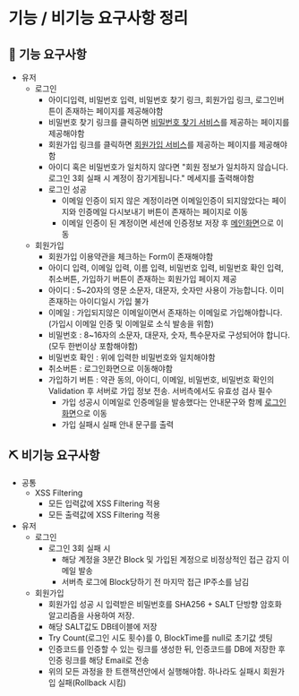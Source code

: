 # 기능 / 비기능 요구사항 정리

## 🔨 기능 요구사항   

- 유저
  - <span id='login'>로그인</span>
    - 아이디입력, 비밀번호 입력, 비밀번호 찾기 링크, 회원가입 링크, 로그인버튼이 존재하는 페이지를 제공해야함
    - 비밀번호 찾기 링크를 클릭하면 <a href='#findPass'>비밀번호 찾기 서비스</a>를 제공하는 페이지를 제공해야함
    - 회원가입 링크를 클릭하면 <a href='#join'>회원가입 서비스</a>를 제공하는 페이지를 제공해야함
    - 아이디 혹은 비밀번호가 일치하지 않다면 "회원 정보가 일치하지 않습니다. 로그인 3회 실패 시 계정이 잠기게됩니다." 메세지를 출력해야함
    - 로그인 성공
      - 이메일 인증이 되지 않은 계정이라면 이메일인증이 되지않았다는 페이지와 인증메일 다시보내기 버튼이 존재하는 페이지로 이동
      - 이메일 인증이 된 계정이면 세션에 인증정보 저장 후 <a href='#main'>메인화면</a>으로 이동
  - <span id='join'>회원가입</span>
    - 회원가입 이용약관을 체크하는 Form이 존재해야함
    - 아이디 입력, 이메일 입력, 이름 입력, 비밀번호 입력, 비밀번호 확인 입력, 취소버튼, 가입하기 버튼이 존재하는 회원가입 페이지 제공
    - 아이디 : 5~20자의 영문 소문자, 대문자, 숫자만 사용이 가능합니다. 이미 존재하는 아이디일시 가입 불가
    - 이메일 : 가입되지않은 이메일이면서 존재하는 이메일로 가입해야합니다. (가입시 이메일 인증 및 이메일로 소식 발송을 위함)
    - 비밀번호 : 8~16자의 소문자, 대문자, 숫자, 특수문자로 구성되어야 합니다. (모두 한번이상 포함해야함)
    - 비밀번호 확인 : 위에 입력한 비밀번호와 일치해야함
    - 취소버튼 : 로그인화면으로 이동해야함
    - 가입하기 버튼 : 약관 동의, 아이디, 이메일, 비밀번호, 비밀번호 확인의 Validation 후 서버로 가입 정보 전송. 서버측에서도 유효성 검사 필수
      - 가입 성공시 이메일로 인증메일을 발송했다는 안내문구와 함께 <a href='#login'>로그인화면</a>으로 이동
      - 가입 실패시 실패 안내 문구를 출력


## ⛏ 비기능 요구사항
- 공통
  - XSS Filtering
    - 모든 입력값에 XSS Filtering 적용
    - 모든 출력값에 XSS Filtering 적용
- 유저
  - <span id='login_nf'>로그인</span>
    - 로그인 3회 실패 시
      - 해당 계정을 3분간 Block 및 가입된 계정으로 비정상적인 접근 감지 이메일 발송
      - 서버측 로그에 Block당하기 전 마지막 접근 IP주소를 남김
  - <span id='join_nf'>회원가입</span>
    - 회원가입 성공 시 입력받은 비밀번호를 SHA256 + SALT 단방향 암호화 알고리즘을 사용하여 저장.
    - 해당 SALT값도 DB테이블에 저장
    - Try Count(로그인 시도 횟수)를 0, BlockTime를 null로 초기값 셋팅
    - 인증코드를 인증할 수 있는 링크를 생성한 뒤, 인증코드를 DB에 저장한 후 인증 링크를 해당 Email로 전송
    - 위의 모든 과정을 한 트랜잭션안에서 실행해야함. 하나라도 실패시 회원가입 실패(Rollback 시킴)
